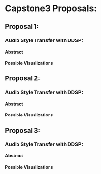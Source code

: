 # Capstone3 Proposals:
## Proposal 1:
### Audio Style Transfer with DDSP:
#### Abstract
#### Possible Visualizations
## Proposal 2:
### Audio Style Transfer with DDSP:
#### Abstract
#### Possible Visualizations
## Proposal 3:
### Audio Style Transfer with DDSP:
#### Abstract
#### Possible Visualizations

